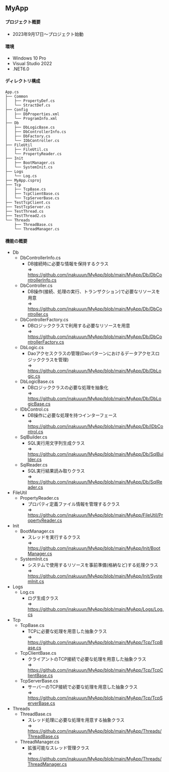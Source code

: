 ## MyApp
#### プロジェクト概要
- 2023年9月17日～プロジェクト始動

#### 環境
- Windows 10 Pro
- Visual Studio 2022
- .NET6.0
#### ディレクトリ構成
```
App.cs
├── Common
│   ├── PropertyDef.cs
│   └── StractDef.cs
├── Config
│   ├── DbProperties.xml
│   └── ProgramInfo.xml
├── Db
│   ├── DbLogicBase.cs
│   ├── DbControllerInfo.cs
│   ├── DbFactory.cs
│   └── IDbController.cs
├── FileUtil
│   ├── FileUtil.cs
│   └── PropertyReader.cs
├── Init
│   ├── BootManager.cs
│   └── SystemInit.cs
├── Logs
│   └── Log.cs
├── MyApp.csproj
├── Tcp
│   ├── TcpBase.cs
│   ├── TcpClientBase.cs
│   └── TcpServerBase.cs
├── TestTcpClient.cs
├── TestTcpServer.cs
├── TestThread.cs
├── TestThread2.cs
└── Threads
    ├── ThreadBase.cs
    └── ThreadManager.cs
```

#### 機能の概要
- Db
    - DbControllerInfo.cs
      - DB接続時に必要な情報を保持するクラス  
        => https://github.com/inakuuun/MyApp/blob/main/MyApp/Db/DbControllerInfo.cs
    - DbController.cs
      - DB操作(接続、処理の実行、トランザクション)で必要なリソースを用意  
        => https://github.com/inakuuun/MyApp/blob/main/MyApp/Db/DbController.cs
    - DbControllerFactory.cs
      - DBロジッククラスで利用する必要なリソースを用意  
        => https://github.com/inakuuun/MyApp/blob/main/MyApp/Db/DbControllerFactory.cs
    - DbLogic.cs
      - Daoアクセスクラスの管理(Daoパターンにおけるデータアクセスロジッククラスを管理)  
        => https://github.com/inakuuun/MyApp/blob/main/MyApp/Db/DbLogic.cs
    - DbLogicBase.cs
      - DBロジッククラスの必要な処理を抽象化  
        => https://github.com/inakuuun/MyApp/blob/main/MyApp/Db/DbLogicBase.cs
    - IDbControl.cs
      - DB操作に必要な処理を持つインターフェース  
        => https://github.com/inakuuun/MyApp/blob/main/MyApp/Db/IDbControl.cs
    - SqlBuilder.cs
      - SQL実行用文字列生成クラス  
        => https://github.com/inakuuun/MyApp/blob/main/MyApp/Db/SqlBuilder.cs
    - SqlReader.cs
      - SQL実行結果読み取りクラス  
        => https://github.com/inakuuun/MyApp/blob/main/MyApp/Db/SqlReader.cs
- FileUtil
    - PropertyReader.cs
      - プロパティ定義ファイル情報を管理するクラス  
        => https://github.com/inakuuun/MyApp/blob/main/MyApp/FileUtil/PropertyReader.cs
- Init
    - BootManager.cs
      - スレッドを実行するクラス  
        => https://github.com/inakuuun/MyApp/blob/main/MyApp/Init/BootManager.cs
    - SystemInit.cs
      - システムで使用するリソースを事前準備(格納など)する処理クラス  
        => https://github.com/inakuuun/MyApp/blob/main/MyApp/Init/SystemInit.cs
- Logs
    - Log.cs
      - ログ生成クラス  
        => https://github.com/inakuuun/MyApp/blob/main/MyApp/Logs/Log.cs
- Tcp
    - TcpBase.cs
      - TCPに必要な処理を用意した抽象クラス  
        => https://github.com/inakuuun/MyApp/blob/main/MyApp/Tcp/TcpBase.cs
    - TcpClientBase.cs
      - クライアントのTCP接続で必要な処理を用意した抽象クラス  
        => https://github.com/inakuuun/MyApp/blob/main/MyApp/Tcp/TcpClientBase.cs
    - TcpServerBase.cs
      - サーバーのTCP接続で必要な処理を用意した抽象クラス  
        => https://github.com/inakuuun/MyApp/blob/main/MyApp/Tcp/TcpServerBase.cs
- Threads
    - ThreadBase.cs
      - スレッド処理に必要な処理を用意する抽象クラス  
        => https://github.com/inakuuun/MyApp/blob/main/MyApp/Threads/ThreadBase.cs
    - ThreadManager.cs
      - 拡張可能なスレッド管理クラス  
        => https://github.com/inakuuun/MyApp/blob/main/MyApp/Threads/ThreadManager.cs


